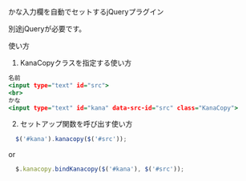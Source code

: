 かな入力欄を自動でセットするjQueryプラグイン

別途jQueryが必要です。


使い方

1) KanaCopyクラスを指定する使い方

```html:sample.html
名前
<input type="text" id="src">
<br>
かな
<input type="text" id="kana" data-src-id="src" class="KanaCopy">
```

2) セットアップ関数を呼び出す使い方

```js:sample.js
  $('#kana').kanacopy($('#src'));
```

or

```js:sample2.js
  $.kanacopy.bindKanacopy($('#kana'), $('#src'));
```



